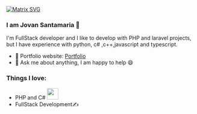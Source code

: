 [![Matrix SVG](https://raw.githubusercontent.com/rodrigograca31/rodrigograca31/master/matrix.svg)](https://www.youtube.com/watch?v=SDkAGkd4NLc) 

<!-- <h3>  I am Jovan 👋</h3> -->
###  I am Jovan Santamaria 👋
I'm FullStack developer and I like to develop with PHP and laravel projects, but I have experience with python, c# ,c++,javascript and typescript.

- 🎯 Portfolio website: [Portfolio](https://jovan-debian.github.io/)
- 💬 Ask me about anything, I am happy to help :smile:



### Things I love:
- PHP and C#  <img src="https://media.giphy.com/media/WUlplcMpOCEmTGBtBW/giphy.gif" width="30"> 
- FullStack Development✍️


